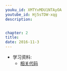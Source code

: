 ```yaml
---
youku_id: XMTYxMDU1NTAyOA
youtube_id: Hj5sTDW-xqg
description: 


chapter: 2
title: 
date: 2016-11-3
---
```

* 学习资料:
  * [相关代码]()

